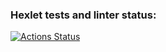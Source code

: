 ### Hexlet tests and linter status:
[![Actions Status](https://github.com/Dmitri49/js-starter-project-44/actions/workflows/hexlet-check.yml/badge.svg)](https://github.com/Dmitri49/js-starter-project-44/actions)